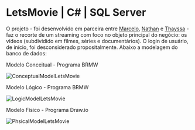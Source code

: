 # LetsMovie | C# | SQL Server 

O projeto - foi desenvolvido em parceira entre [Marcelo](https://github.com/mosilva), [Nathan](https://github.com/nlubawski) e [Thayssa](https://github.com/thayssa-souza) - faz o recorte de um streaming com foco no objeto principal do negócio: os vídeos (subdividido em filmes, séries e documentários). O login de usuário, de início, foi desconsiderado propositalmente. Abaixo a modelagem do banco de dados:

Modelo Conceitual - Programa BRMW 

![ConceptualModelLetsMovie](https://user-images.githubusercontent.com/48559533/183120996-9f8febb0-fb76-4861-9fcd-a9b675e0ab45.JPG)

Modelo Lógico - Programa BRMW 

![LogicModelLetsMovie](https://user-images.githubusercontent.com/48559533/183121239-7da7a6f5-981d-4c06-a361-d9fea45d990b.JPG)

Modelo Físico - Programa Draw.io

![PhsicalModelLetsMovie](https://user-images.githubusercontent.com/48559533/183121462-1f4ecb3e-8b59-4e12-a34b-a57a8235bff1.JPG)
